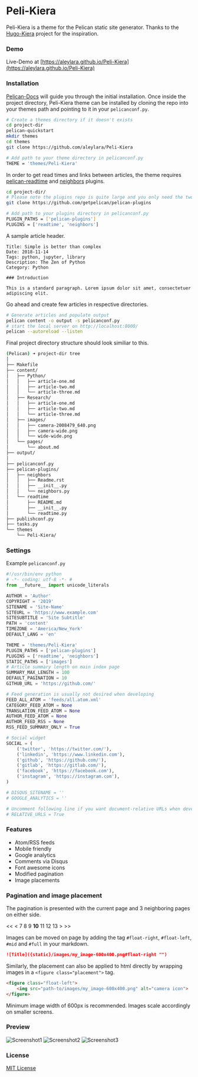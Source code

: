 
# Peli-Kiera

Peli-Kiera is a theme for the Pelican static site generator.
Thanks to the [Hugo-Kiera](https://github.com/avianto/hugo-kiera) project for the inspiration.
### Demo
Live-Demo at [https://aleylara.github.io/Peli-Kiera](https://aleylara.github.io/Peli-Kiera)
### Installation
[Pelican-Docs](https://docs.getpelican.com/en/stable/) will guide you through the initial installation.
Once inside the project directory, Peli-Kiera theme can be installed by cloning the repo into your 
themes path and pointing to it in your `pelicanconf.py`.
```bash  
# Create a themes directory if it doesn't exists
cd project-dir
pelican-quickstart
mkdir themes
cd themes
git clone https://github.com/aleylara/Peli-Kiera

# Add path to your theme directory in pelicanconf.py
THEME = 'themes/Peli-Kiera'
```
In order to get read times and links between articles, the theme requires [pelican-readtime](https://github.com/getpelican/pelican-plugins/tree/master/readtime) and [neighbors](https://github.com/getpelican/pelican-plugins/tree/master/neighbors) plugins.

```bash
cd project-dir/
# Please note the plugins repo is quite large and you only need the two.
git clone https://github.com/getpelican/pelican-plugins

# Add path to your plugins directory in pelicanconf.py
PLUGIN_PATHS = ['pelican-plugins']
PLUGINS = ['readtime', 'neighbors']
```
A sample article header.
```text
Title: Simple is better than complex 
Date: 2018-11-14
Tags: python, jupyter, library
Description: The Zen of Python
Category: Python

### Introduction

This is a standard paragraph. Lorem ipsum dolor sit amet, consectetuer adipiscing elit.
``` 
Go ahead and create few articles in respective directories.
```bash
# Generate articles and populate output
pelican content -o output -s pelicanconf.py
# start the local server on http://localhost:8000/
pelican --autoreload --listen
```

Final project directory structure should look similiar to this.

```bash
(Pelican) ➜ project-dir tree
│                                  
├── Makefile
├── content/
│   ├── Python/
│   │   ├── article-one.md
│   │   ├── article-two.md
│   │   └── article-three.md   
│   ├── Research/
│   │   ├── article-one.md
│   │   ├── article-two.md
│   │   └── article-three.md
│   ├── images/
│   │   ├── camera-2008479_640.png
│   │   ├── camera-wide.png
│   │   └── wide-wide.png
│   └── pages/
│       └── about.md
├── output/ 
│ 
├── pelicanconf.py
├── pelican-plugins/
│   ├── neighbors
│   │   ├── Readme.rst
│   │   ├── __init__.py
│   │   └── neighbors.py
│   └── readtime
│       ├── README.md
│       ├── __init__.py
│       └── readtime.py     
├── publishconf.py
├── tasks.py
└── themes
    └── Peli-Kiera/
```

### Settings
Example `pelicanconf.py`
    
```python
#!/usr/bin/env python
# -*- coding: utf-8 -*- #
from __future__ import unicode_literals

AUTHOR = 'Author'
COPYRIGHT = '2019'
SITENAME = 'Site-Name'
SITEURL = 'https://www.example.com'
SITESUBTITLE = 'Site Subtitle'
PATH = 'content'
TIMEZONE = 'America/New_York'
DEFAULT_LANG = 'en'

THEME = 'themes/Peli-Kiera'
PLUGIN_PATHS = ['pelican-plugins']
PLUGINS = ['readtime', 'neighbors']
STATIC_PATHS = ['images']
# Article summary length on main index page
SUMMARY_MAX_LENGTH = 100
DEFAULT_PAGINATION = 10
GITHUB_URL = 'https://github.com/'

# Feed generation is usually not desired when developing
FEED_ALL_ATOM = 'feeds/all.atom.xml'
CATEGORY_FEED_ATOM = None
TRANSLATION_FEED_ATOM = None
AUTHOR_FEED_ATOM = None
AUTHOR_FEED_RSS = None
RSS_FEED_SUMMARY_ONLY = True

# Social widget
SOCIAL = (
    ('twitter', 'https://twitter.com/'),
    ('linkedin', 'https://www.linkedin.com'),
    ('github', 'https://github.com/'),
    ('gitlab', 'https://gitlab.com/'),
    ('facebook', 'https://facebook.com'),
    ('instagram', 'https://instagram.com'),
)

# DISQUS_SITENAME = ''
# GOOGLE_ANALYTICS = ''

# Uncomment following line if you want document-relative URLs when developing
# RELATIVE_URLS = True
```

### Features
* Atom/RSS feeds
* Mobile friendly 
* Google analytics 
* Comments via Disqus
* Font awesome icons
* Modified pagination
* Image placements

### Pagination and image placement
The pagination is presented with the current page and 3 neighboring pages on either side. 
                                        
   <<  <   7  8  9  **10**  11  12  13  >  >>
      
Images can be moved on page by adding the tag `#float-right`, `#float-left`, `#mid` and `#full` in your markdown.

```markdown
![Title]({static}/images/my_image-600x400.png#float-right "")
``` 
  
Similarly, the placement can also be applied to html directly by wrapping images in a `<figure class="placement">` tag.

```html
<figure class="float-left">
    <img src="path-to/images/my_image-600x400.png" alt="camera icon">
</figure>
``` 
Minimum image width of 600px is recommended. Images scale accordingly on smaller screens.

### Preview
![Screenshot1](screenshot-1.png "Screenshot Desktop")
![Screenshot2](screenshot-2.png "Screenshot Mobile")
![Screenshot3](screenshot-3.png "Screenshot Mobile")

### License
[MIT License](https://github.com/avianto/hugo-kiera/blob/master/LICENSE.md)

